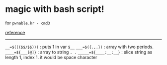 # magic with bash script!

for `pwnable.kr - cmd3`

[reference](http://alkalinesecurity.com/blog/ctf-writeups/pwnable-challenge-cmd3/)

---

`__=$((($$/$$)))` : puts 1 in var `$__`
`___=$({.,.})` : array with two periods.
`____=${___[@]}` : array to string `. .`
`_____=${____:__:__}` : slice string as length 1, index 1. it would be space character

